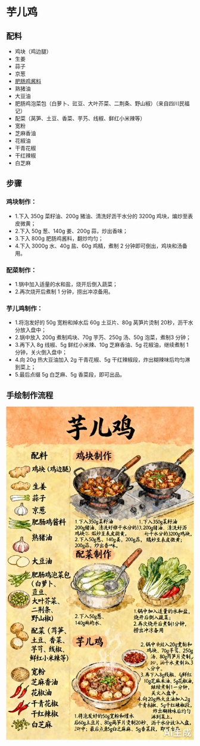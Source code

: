 # 芋儿鸡

## 配料
- 鸡块（鸡边腿）
- 生姜
- 蒜子
- 京葱
- [肥肠鸡酱料](/配料/肥肠鸡酱料.md)
- 熟猪油
- 大豆油
- 肥肠鸡泡菜包（白萝卜、豇豆、大叶芥菜、二荆条、野山椒）（来自四川民福记）
- 配菜（莴笋、土豆、香菜、芋艿、线椒、鲜红小米辣等）
- 宽粉
- 芝麻香油
- 花椒油
- 干青花椒
- 干红辣椒
- 白芝麻

## 步骤

### 鸡块制作：
- 1.下入 350g 菜籽油、200g 猪油、清洗好沥干水分的 3200g 鸡块，煸炒至表皮微黄；
- 2.下入 50g 葱、140g 姜、200g 蒜，炒出香味；
- 3.下入 800g 肥肠鸡酱料，翻炒均匀；
- 4.下入 3000g 水、40g 盐、60g 鸡精，煮制 2 分钟即可倒出，鸡块和汤备用。

### 配菜制作：
- 1.锅中加入适量的水和盐，烧开后倒入蔬菜；
- 2.再次烧开后煮制 1 分钟，捞出冲凉备用。

### 芋儿鸡制作：
- 1.将泡发好的 50g 宽粉和焯水后 60g 土豆片、80g 莴笋片烫制 20秒，沥干水分放入盘中；
- 2.锅中放入 200g 煮制鸡块、70g 芋艿、250g 汤、50g 泡菜，煮制3 分钟；
- 3.再下入 8g 线椒、5g 鲜红小米辣、10g 芝麻香油、5g 花椒油，继续煮制 1 分钟，关火倒入盘中；
- 4.向 20g 热大豆油加入 2g 干青花椒、5g 干红辣椒段，炸出糊辣味后均匀淋到菜上；
- 5.最后点缀 5g 白芝麻、5g 香菜段，即可出品。

## 手绘制作流程

![手绘制作流程](../images/炒菜/芋儿鸡.jpg)
